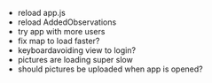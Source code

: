 - reload app.js
- reload AddedObservations
- try app with more users
- fix map to load faster?
- keyboardavoiding view to login?
- pictures are loading super slow
- should pictures be uploaded when app is opened?